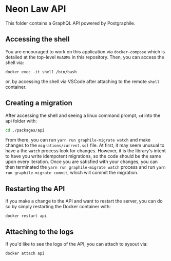 # Neon Law API

This folder contains a GraphQL API powered by Postgraphile.

## Accessing the shell

You are encouraged to work on this application via `docker-compose` which is detailed at the top-level `README` in this repository. Then, you can access the shell via:

```
docker exec -it shell /bin/bash
```

or, by accessing the shell via VSCode after attaching to the remote `shell`
container.

## Creating a migration

After accessing the shell and seeing a linux command prompt, `cd` into the
api folder with:

```bash
cd ./packages/api
```

From there, you can run `yarn run graphile-migrate watch` and make changes to
the `migrations/current.sql` file. At first, it may seem unusual to have a
the `watch` process look for changes. However, it is the library's intent to
have you write idempotent migrations, so the code should be the same upon
every iteration. Once you are satisfied with your changes, you can then
terminated the `yarn run graphile-migrate watch` process and run
`yarn run graphile-migrate commit`, which will commit the migration.

## Restarting the API

If you make a change to the API and want to restart the server, you can do so
by simply restarting the Docker container with:

```
docker restart api
```

## Attaching to the logs

If you'd like to see the logs of the API, you can attach to sysout via:

```
docker attach api
```

